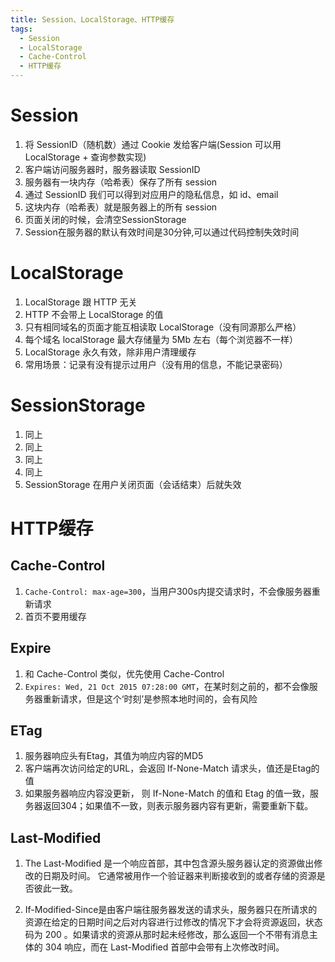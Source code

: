 ```yaml
---
title: Session、LocalStorage、HTTP缓存
tags:
  - Session
  - LocalStorage
  - Cache-Control
  - HTTP缓存
---
```


# Session

1. 将 SessionID（随机数）通过 Cookie 发给客户端(Session 可以用 LocalStorage + 查询参数实现)
2. 客户端访问服务器时，服务器读取 SessionID
3. 服务器有一块内存（哈希表）保存了所有 session
4. 通过 SessionID 我们可以得到对应用户的隐私信息，如 id、email
5. 这块内存（哈希表）就是服务器上的所有 session
6. 页面关闭的时候，会清空SessionStorage
7. Session在服务器的默认有效时间是30分钟,可以通过代码控制失效时间

# LocalStorage

1. LocalStorage 跟 HTTP 无关
2. HTTP 不会带上 LocalStorage 的值
3. 只有相同域名的页面才能互相读取 LocalStorage（没有同源那么严格）
4. 每个域名 localStorage 最大存储量为 5Mb 左右（每个浏览器不一样）
5. LocalStorage 永久有效，除非用户清理缓存
6. 常用场景：记录有没有提示过用户（没有用的信息，不能记录密码）

# SessionStorage

1. 同上
2. 同上
3. 同上
4. 同上
5. SessionStorage 在用户关闭页面（会话结束）后就失效

# HTTP缓存

## Cache-Control

1. `Cache-Control: max-age=300`，当用户300s内提交请求时，不会像服务器重新请求
2. 首页不要用缓存

## Expire

1. 和 Cache-Control 类似，优先使用 Cache-Control 
2. `Expires: Wed, 21 Oct 2015 07:28:00 GMT`，在某时刻之前的，都不会像服务器重新请求，但是这个‘时刻’是参照本地时间的，会有风险

## ETag

1. 服务器响应头有Etag，其值为响应内容的MD5
2. 客户端再次访问给定的URL，会返回 If-None-Match 请求头，值还是Etag的值
3. 如果服务器响应内容没更新， 则 If-None-Match 的值和 Etag 的值一致，服务器返回304；如果值不一致，则表示服务器内容有更新，需要重新下载。

## Last-Modified

1. The Last-Modified  是一个响应首部，其中包含源头服务器认定的资源做出修改的日期及时间。 它通常被用作一个验证器来判断接收到的或者存储的资源是否彼此一致。

2. If-Modified-Since是由客户端往服务器发送的请求头，服务器只在所请求的资源在给定的日期时间之后对内容进行过修改的情况下才会将资源返回，状态码为 200  。如果请求的资源从那时起未经修改，那么返回一个不带有消息主体的  304  响应，而在 Last-Modified 首部中会带有上次修改时间。